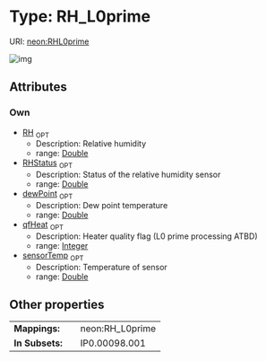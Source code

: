 
# Type: RH_L0prime




URI: [neon:RHL0prime](https://data.neonscience.org/RHL0prime)


![img](http://yuml.me/diagram/nofunky;dir:TB/class/)

## Attributes


### Own

 * [RH](RH.md)  <sub>OPT</sub>
    * Description: Relative humidity
    * range: [Double](types/Double.md)
 * [RHStatus](RHStatus.md)  <sub>OPT</sub>
    * Description: Status of the relative humidity sensor
    * range: [Double](types/Double.md)
 * [dewPoint](dewPoint.md)  <sub>OPT</sub>
    * Description: Dew point temperature
    * range: [Double](types/Double.md)
 * [qfHeat](qfHeat.md)  <sub>OPT</sub>
    * Description: Heater quality flag (L0 prime processing ATBD)
    * range: [Integer](types/Integer.md)
 * [sensorTemp](sensorTemp.md)  <sub>OPT</sub>
    * Description: Temperature of sensor
    * range: [Double](types/Double.md)

## Other properties

|  |  |  |
| --- | --- | --- |
| **Mappings:** | | neon:RH_L0prime |
| **In Subsets:** | | IP0.00098.001 |

